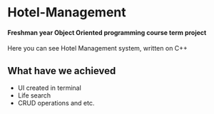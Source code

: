 # Hotel-Management
#### Freshman year Object Oriented programming course term project
Here you can see Hotel Management system, written on C++ 
## What have we achieved
* UI created in terminal
* Life search
* CRUD operations and etc.
